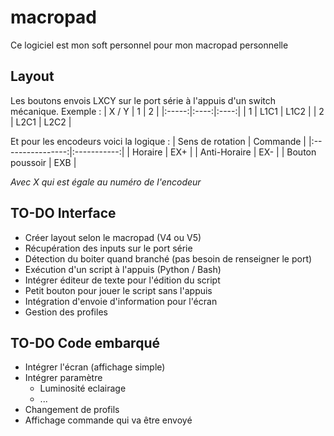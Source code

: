 # macropad
Ce logiciel est mon soft personnel pour mon macropad personnelle

## Layout
Les boutons envois LXCY sur le port série à l'appuis d'un switch mécanique.
Exemple :
| X / Y | 1    | 2    |
|:-----:|:----:|:----:|
| 1     | L1C1 | L1C2 |
| 2     | L2C1 | L2C2 |

Et pour les encodeurs voici la logique :
| Sens de rotation | Commande    |
|:----------------:|:-----------:|
| Horaire          | EX+         |
| Anti-Horaire     | EX-         |
| Bouton poussoir  | EXB         |

*Avec X qui est égale au numéro de l'encodeur*  

## TO-DO Interface
- Créer layout selon le macropad (V4 ou V5)
- Récupération des inputs sur le port série
- Détection du boiter quand branché (pas besoin de renseigner le port)
- Exécution d'un script à l'appuis (Python / Bash)
- Intégrer éditeur de texte pour l'édition du script
- Petit bouton pour jouer le script sans l'appuis
- Intégration d'envoie d'information pour l'écran
- Gestion des profiles

## TO-DO Code embarqué
- Intégrer l'écran (affichage simple)
- Intégrer paramètre
    - Luminosité eclairage
    - ...
- Changement de profils
- Affichage commande qui va être envoyé
